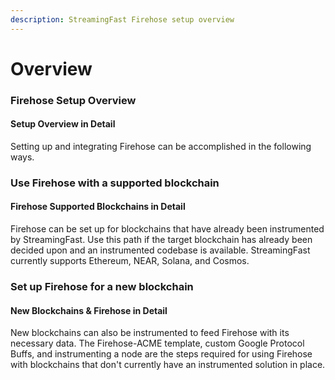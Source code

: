 ```yaml
---
description: StreamingFast Firehose setup overview
---
```


# Overview

### Firehose Setup Overview

#### Setup Overview in Detail

Setting up and integrating Firehose can be accomplished in the following ways.

### Use Firehose with a supported blockchain

#### Firehose Supported Blockchains in Detail

Firehose can be set up for blockchains that have already been instrumented by StreamingFast. Use this path if the target blockchain has already been decided upon and an instrumented codebase is available. StreamingFast currently supports Ethereum, NEAR, Solana, and Cosmos.

### Set up Firehose for a new blockchain

#### New Blockchains & Firehose in Detail

New blockchains can also be instrumented to feed Firehose with its necessary data. The Firehose-ACME template, custom Google Protocol Buffs, and instrumenting a node are the steps required for using Firehose with blockchains that don't currently have an instrumented solution in place.

